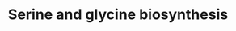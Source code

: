 ---
annotations:
- id: PW:0001084
  parent: classic metabolic pathway
  type: Pathway Ontology
  value: serine metabolic pathway
- id: PW:0000440
  parent: classic metabolic pathway
  type: Pathway Ontology
  value: glycine metabolic pathway
authors:
- J.Heckman
- MaintBot
- Ddigles
- Egonw
- Eweitz
description: ''
last-edited: 2021-05-20
organisms:
- Saccharomyces cerevisiae
redirect_from:
- /index.php/Pathway:WP218
- /instance/WP218
revision: null
schema-jsonld:
- '@context': https://schema.org/
  '@id': https://wikipathways.github.io/pathways/WP218.html
  '@type': Dataset
  creator:
    '@type': Organization
    name: WikiPathways
  description: ''
  keywords:
  - 5,10-methylene-THF
  - L-glutamate
  - L-glycine
  - L-serine
  - NADH
  - SER1
  - SER2
  - SHM1
  - SHM2
  - phosphate
  license: CC0
  name: Serine and glycine biosynthesis
seo: CreativeWork
title: Serine and glycine biosynthesis
wpid: WP218
---